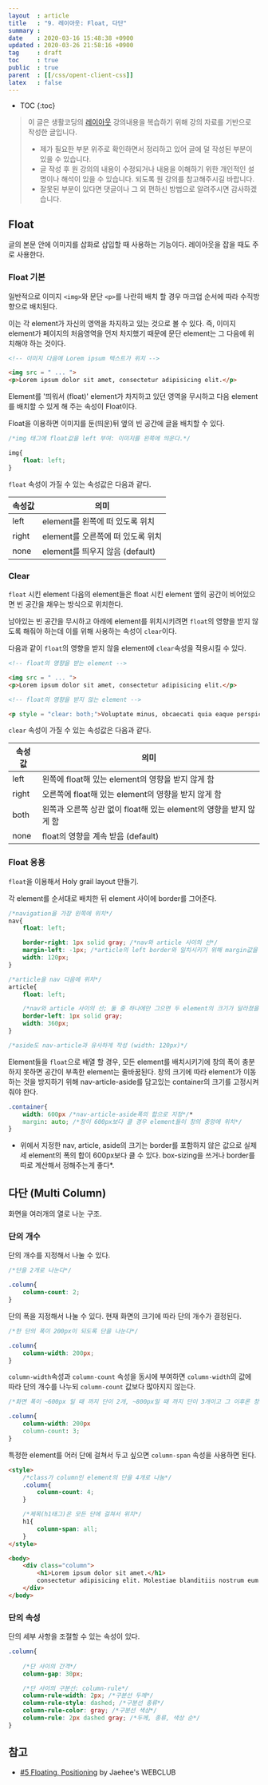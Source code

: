 ```yaml
---
layout  : article
title   : "9. 레이아웃: Float, 다단"
summary : 
date    : 2020-03-16 15:48:38 +0900
updated : 2020-03-26 21:58:16 +0900
tag     : draft
toc     : true
public  : true
parent  : [[/css/opent-client-css]]
latex   : false
---
```

* TOC
{:toc}

> 이 글은 생활코딩의 [레이아웃](https://opentutorials.org/course/2418/13402) 강의내용을 복습하기 위해 강의 자료를 기반으로 작성한 글입니다.
>
> * 제가 필요한 부분 위주로 확인하면서 정리하고 있어 글에 덜 작성된 부분이 있을 수 있습니다.
> * 글 작성 후 원 강의의 내용이 수정되거나 내용을 이해하기 위한 개인적인 설명이나 해석이 있을 수 있습니다. 되도록 원 강의를 참고해주시길 바랍니다.
> * 잘못된 부분이 있다면 댓글이나 그 외 편하신 방법으로 알려주시면 감사하겠습니다.

## Float

글의 본문 안에 이미지를 삽화로 삽입할 때 사용하는 기능이다. 레이아웃을 잡을 때도 주로 사용한다.

### Float 기본

일반적으로 이미지 `<img>`와 문단 `<p>`를 나란히 배치 할 경우 마크업 순서에 따라 수직방향으로 배치된다.

이는 각 element가 자신의 영역을 차지하고 있는 것으로 볼 수 있다. 즉, 이미지 element가 페이지의 처음영역을 먼저 차지했기 때문에 문단 element는 그 다음에 위치해야 하는 것이다.

```html
<!-- 이미지 다음에 Lorem ipsum 텍스트가 위치 -->

<img src = " ... ">
<p>Lorem ipsum dolor sit amet, consectetur adipisicing elit.</p>
```

Element를 '띄워서 (float)' element가 차지하고 있던 영역을 무시하고 다음 element를 배치할 수 있게 해 주는 속성이 Float이다.

Float을 이용하면 이미지를 둔(띄운)뒤 옆의 빈 공간에 글을 배치할 수 있다.

```css
/*img 태그에 float값을 left 부여: 이미지를 왼쪽에 띄운다.*/

img{
    float: left;
}
```

`float` 속성이 가질 수 있는 속성값은 다음과 같다.

| 속성값 | 의미                              |
| ------ | --------------------------------- |
| left   | element를 왼쪽에 떠 있도록 위치   |
| right  | element를 오른쪽에 떠 있도록 위치 |
| none   | element를 띄우지 않음 (default)   |

### Clear

`float` 시킨 element 다음의 element들은 float 시킨 element 옆의 공간이 비어있으면 빈 공간을 채우는 방식으로 위치한다.

남아있는 빈 공간을 무시하고 아래에 element를 위치시키려면 `float`의 영향을 받지 않도록 해줘야 하는데 이를 위해 사용하는 속성이 `clear`이다.

다음과 같이 `float`의 영향을 받지 않을 element에 `clear`속성을 적용시킬 수 있다.

```html
<!-- float의 영향을 받는 element -->

<img src = " ... ">
<p>Lorem ipsum dolor sit amet, consectetur adipisicing elit.</p>

<!-- float의 영향을 받지 않는 element -->

<p style = "clear: both;">Voluptate minus, obcaecati quia eaque perspiciatis!</p>
```

`clear` 속성이 가질 수 있는 속성값은 다음과 같다.

| 속성값 | 의미                                                               |
| ------ | ------------------------------------------------------------------ |
| left   | 왼쪽에 float해 있는 element의 영향을 받지 않게 함                  |
| right  | 오른쪽에 float해 있는 element의 영향을 받지 않게 함                |
| both   | 왼쪽과 오른쪽 상관 없이 float해 있는 element의 영향을 받지 않게 함 |
| none   | float의 영향을 계속 받음 (default)                                 |

### Float 응용

`float`을 이용해서 Holy grail layout 만들기.

각 element를 순서대로 배치한 뒤 element 사이에 border를 그어준다.

```css
/*navigation을 가장 왼쪽에 위치*/
nav{
    float: left;

    border-right: 1px solid gray; /*nav와 article 사이의 선*/
    margin-left: -1px; /*article의 left border와 일치시키기 위해 margin값을 줌*/
    width: 120px;
}

/*article을 nav 다음에 위치*/
article{
    float: left;

    /*nav와 article 사이의 선; 둘 중 하나에만 그으면 두 element의 크기가 달라졌을 때 border가 중간에서 끊기게 되므로 양쪽 다 그어줌 */ 
    border-left: 1px solid gray; 
    width: 360px;
}

/*aside도 nav-article과 유사하게 작성 (width: 120px)*/
```

Element들을 `float`으로 배열 할 경우, 모든 element를 배치시키기에 창의 폭이 충분하지 못하면 공간이 부족한 element는 줄바꿈된다. 창의 크기에 따라 element가 이동하는 것을 방지하기 위해 nav-article-aside를 담고있는 container의 크기를 고정시켜줘야 한다.

```css
.container{
    width: 600px /*nav-article-aside폭의 합으로 지정*/*
    margin: auto; /*창이 600px보다 클 경우 element들이 창의 중앙에 위치*/
}
```

* 위에서 지정한 nav, article, aside의 크기는 border를 포함하지 않은 값으로 실제 세 element의 폭의 합이 600px보다 클 수 있다. box-sizing을 쓰거나 border를 따로 계산해서 정해주는게 좋다\*.

## 다단 (Multi Column)

화면을 여러개의 열로 나눈 구조.

### 단의 개수

단의 개수를 지정해서 나눌 수 있다.

```css
/*단을 2개로 나눈다*/

.column{
    column-count: 2;
}
```

단의 폭을 지정해서 나눌 수 있다. 현재 화면의 크기에 따라 단의 개수가 결정된다.

```css
/*한 단의 폭이 200px이 되도록 단을 나눈다*/

.column{
    column-width: 200px;
}
```

`column-width`속성과 `column-count` 속성을 동시에 부여하면 `column-width`의 값에 따라 단의 개수를 나누되 `column-count` 값보다 많아지지 않는다.

```css
/*화면 폭이 ~600px 일 때 까지 단이 2개, ~800px일 때 까지 단이 3개이고 그 이후론 창이 커져도 단의 개수가 늘어나지 않는다. (실제로는 단 사이의 공간 때문에 600, 800px보다 큰 값일때 단의 개수가 변한다.)*/

.column{
    column-width: 200px
    column-count: 3;
}
```

특정한 element를 어러 단에 걸쳐서 두고 싶으면 `column-span` 속성을 사용하면 된다.

```html
<style>
    /*class가 column인 element의 단을 4개로 나눔*/
    .column{
        column-count: 4;
    }

    /*제목(h1태그)은 모든 단에 걸쳐서 위치*/
    h1{
        column-span: all;
    }
</style>

<body>
    <div class="column">
        <h1>Lorem ipsum dolor sit amet.</h1>
        consectetur adipisicing elit. Molestiae blanditiis nostrum eum ipsam, ...
    </div>
</body>
```

### 단의 속성

단의 세부 사항을 조절할 수 있는 속성이 있다.

```css
.column{
    
    /*단 사이의 간격*/
    column-gap: 30px;

    /*단 사이의 구분선: column-rule*/
    column-rule-width: 2px; /*구분선 두께*/
    column-rule-style: dashed; /*구분선 종류*/
    column-rule-color: gray; /*구분선 색상*/
    column-rule: 2px dashed gray; /*두께, 종류, 색상 순*/
}    
```

## 참고

* [#5 Floating, Positioning](https://webclub.tistory.com/617) by Jaehee's WEBCLUB
